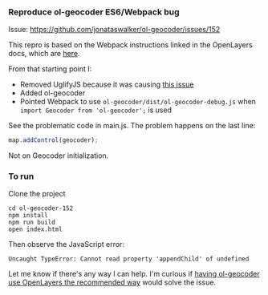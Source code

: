 ### Reproduce ol-geocoder ES6/Webpack bug

Issue: https://github.com/jonataswalker/ol-geocoder/issues/152

This repro is based on the Webpack instructions linked in the OpenLayers docs, which are [here](https://gist.github.com/tschaub/79025aef325cd2837364400a105405b8).

From that starting point I:
- Removed UglifyJS because it was causing [this issue](https://github.com/webpack/webpack/issues/2972)
- Added ol-geocoder
- Pointed Webpack to use `ol-geocoder/dist/ol-geocoder-debug.js` when `import Geocoder from 'ol-geocoder';` is used

See the problematic code in main.js. The problem happens on the last line:

```js
map.addControl(geocoder);
```

Not on Geocoder initialization.

### To run

Clone the project

```
cd ol-geocoder-152
npm install
npm run build
open index.html
```

Then observe the JavaScript error:
```
Uncaught TypeError: Cannot read property 'appendChild' of undefined
```

Let me know if there's any way I can help. I'm curious if [having ol-geocoder use OpenLayers the recommended way](https://github.com/jonataswalker/ol-geocoder/issues/152#issuecomment-355702668) would solve the issue.
